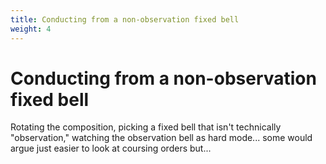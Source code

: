 ```yaml
---
title: Conducting from a non-observation fixed bell
weight: 4
---
```


# Conducting from a non-observation fixed bell

Rotating the composition, picking a fixed bell that isn't technically "observation," watching the observation bell as hard mode... some would argue just easier to look at coursing orders but...
